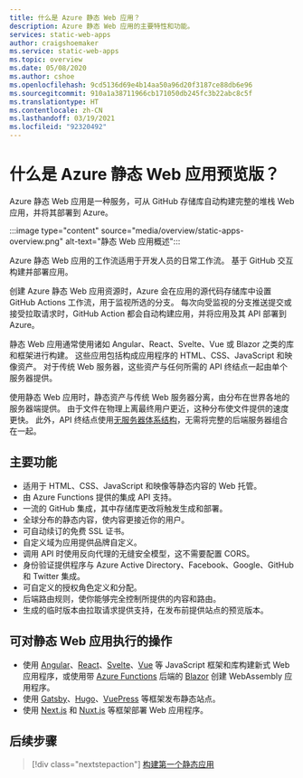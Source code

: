 ```yaml
---
title: 什么是 Azure 静态 Web 应用？
description: Azure 静态 Web 应用的主要特性和功能。
services: static-web-apps
author: craigshoemaker
ms.service: static-web-apps
ms.topic: overview
ms.date: 05/08/2020
ms.author: cshoe
ms.openlocfilehash: 9cd5136d69e4b14aa50a96d20f3187ce88db6e96
ms.sourcegitcommit: 910a1a38711966cb171050db245fc3b22abc8c5f
ms.translationtype: HT
ms.contentlocale: zh-CN
ms.lasthandoff: 03/19/2021
ms.locfileid: "92320492"
---
```

# <a name="what-is-azure-static-web-apps-preview"></a>什么是 Azure 静态 Web 应用预览版？

Azure 静态 Web 应用是一种服务，可从 GitHub 存储库自动构建完整的堆栈 Web 应用，并将其部署到 Azure。

:::image type="content" source="media/overview/static-apps-overview.png" alt-text="静态 Web 应用概述":::

Azure 静态 Web 应用的工作流适用于开发人员的日常工作流。 基于 GitHub 交互构建并部署应用。

创建 Azure 静态 Web 应用资源时，Azure 会在应用的源代码存储库中设置 GitHub Actions 工作流，用于监视所选的分支。 每次向受监视的分支推送提交或接受拉取请求时，GitHub Action 都会自动构建应用，并将应用及其 API 部署到 Azure。

静态 Web 应用通常使用诸如 Angular、React、Svelte、Vue 或 Blazor 之类的库和框架进行构建。 这些应用包括构成应用程序的 HTML、CSS、JavaScript 和映像资产。 对于传统 Web 服务器，这些资产与任何所需的 API 终结点一起由单个服务器提供。

使用静态 Web 应用时，静态资产与传统 Web 服务器分离，由分布在世界各地的服务器端提供。 由于文件在物理上离最终用户更近，这种分布使文件提供的速度更快。 此外，API 终结点使用[无服务器体系结构](../azure-functions/functions-overview.md)，无需将完整的后端服务器组合在一起。

## <a name="key-features"></a>主要功能

- 适用于 HTML、CSS、JavaScript 和映像等静态内容的 Web 托管。
- 由 Azure Functions 提供的集成 API 支持。
- 一流的 GitHub 集成，其中存储库更改将触发生成和部署。
- 全球分布的静态内容，使内容更接近你的用户。
- 可自动续订的免费 SSL 证书。
- 自定义域为应用提供品牌自定义。
- 调用 API 时使用反向代理的无缝安全模型，这不需要配置 CORS。
- 身份验证提供程序与 Azure Active Directory、Facebook、Google、GitHub 和 Twitter 集成。
- 可自定义的授权角色定义和分配。
- 后端路由规则，使你能够完全控制所提供的内容和路由。
- 生成的临时版本由拉取请求提供支持，在发布前提供站点的预览版本。

## <a name="what-you-can-do-with-static-web-apps"></a>可对静态 Web 应用执行的操作

- 使用 [Angular](getting-started.md?tabs=angular)、[React](getting-started.md?tabs=react)、[Svelte](/learn/modules/publish-app-service-static-web-app-api/)、[Vue](getting-started.md?tabs=react) 等 JavaScript 框架和库构建新式 Web 应用程序，或使用带 [Azure Functions](apis.md) 后端的 [Blazor](https://dotnet.microsoft.com/apps/aspnet/web-apps/blazor) 创建 WebAssembly 应用程序。
- 使用 [Gatsby](publish-gatsby.md)、[Hugo](publish-hugo.md)、[VuePress](publish-vuepress.md) 等框架发布静态站点。
- 使用 [Next.js](deploy-nextjs.md) 和 [Nuxt.js](deploy-nuxtjs.md) 等框架部署 Web 应用程序。

## <a name="next-steps"></a>后续步骤

> [!div class="nextstepaction"]
> [构建第一个静态应用](getting-started.md)